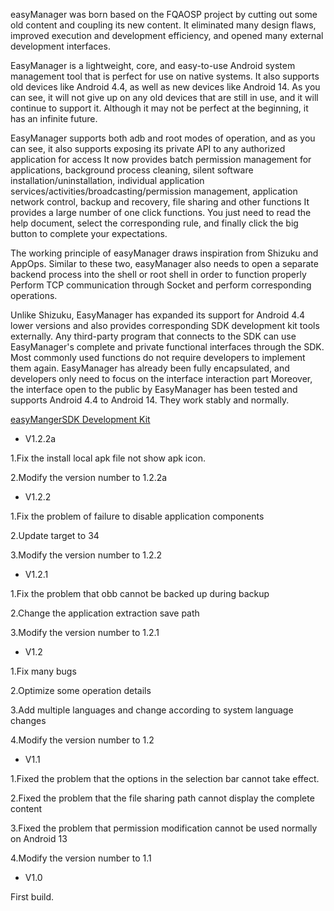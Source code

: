 easyManager was born based on the FQAOSP project by cutting out some old content and coupling its new content. It eliminated many design flaws, improved execution and development efficiency, and opened many external development interfaces.

EasyManager is a lightweight, core, and easy-to-use Android system management tool that is perfect for use on native systems. It also supports old devices like Android 4.4, as well as new devices like Android 14. As you can see, it will not give up on any old devices that are still in use, and it will continue to support it. Although it may not be perfect at the beginning, it has an infinite future.

EasyManager supports both adb and root modes of operation, and as you can see, it also supports exposing its private API to any authorized application for access
It now provides batch permission management for applications, background process cleaning, silent software installation/uninstallation, individual application services/activities/broadcasting/permission management, application network control, backup and recovery, file sharing and other functions
It provides a large number of one click functions. You just need to read the help document, select the corresponding rule, and finally click the big button to complete your expectations.

The working principle of easyManager draws inspiration from Shizuku and AppOps. Similar to these two, easyManager also needs to open a separate backend process into the shell or root shell in order to function properly
Perform TCP communication through Socket and perform corresponding operations.

Unlike Shizuku, EasyManager has expanded its support for Android 4.4 lower versions and also provides corresponding SDK development kit tools externally. Any third-party program that connects to the SDK can use EasyManager's complete and private functional interfaces through the SDK. Most commonly used functions do not require developers to implement them again. EasyManager has already been fully encapsulated, and developers only need to focus on the interface interaction part
Moreover, the interface open to the public by EasyManager has been tested and supports Android 4.4 to Android 14. They work stably and normally.


[easyMangerSDK Development Kit](https://github.com/MrsEWE44/easyManagerSDK)

- V1.2.2a

1.Fix the install local apk file not show apk icon.

2.Modify the version number to 1.2.2a


- V1.2.2

1.Fix the problem of failure to disable application components

2.Update target to 34

3.Modify the version number to 1.2.2


- V1.2.1

1.Fix the problem that obb cannot be backed up during backup

2.Change the application extraction save path

3.Modify the version number to 1.2.1


- V1.2

1.Fix many bugs

2.Optimize some operation details

3.Add multiple languages and change according to system language changes

4.Modify the version number to 1.2


- V1.1

1.Fixed the problem that the options in the selection bar cannot take effect.

2.Fixed the problem that the file sharing path cannot display the complete content

3.Fixed the problem that permission modification cannot be used normally on Android 13

4.Modify the version number to 1.1



- V1.0

First build.